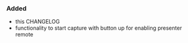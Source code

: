 
### Added

- this CHANGELOG
- functionality to start capture with button up for enabling presenter remote